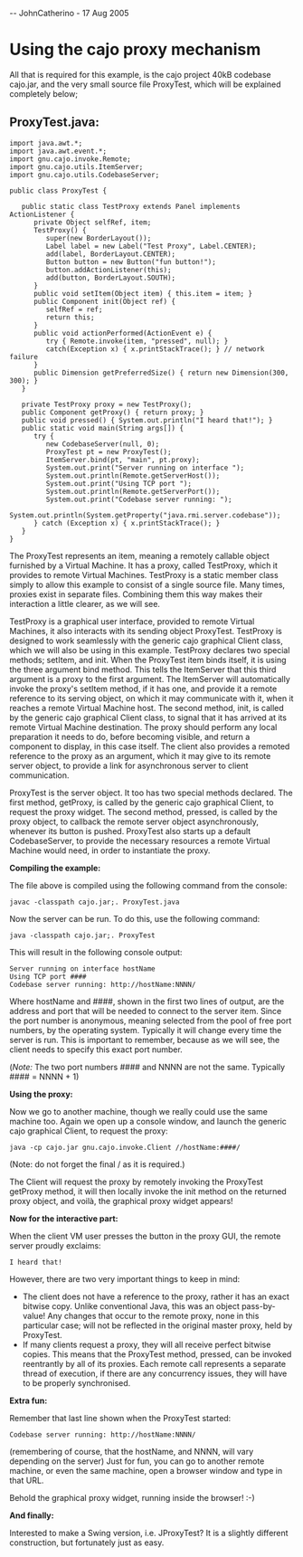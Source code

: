 -- JohnCatherino - 17 Aug 2005

Using the cajo proxy mechanism
===
All that is required for this example, is the cajo project 40kB codebase cajo.jar, and the very small source file ProxyTest, which will be explained completely below;

ProxyTest.java:
---

    import java.awt.*;
    import java.awt.event.*;
    import gnu.cajo.invoke.Remote;
    import gnu.cajo.utils.ItemServer;
    import gnu.cajo.utils.CodebaseServer;

    public class ProxyTest {

       public static class TestProxy extends Panel implements ActionListener {
          private Object selfRef, item;
          TestProxy() {
             super(new BorderLayout());
             Label label = new Label("Test Proxy", Label.CENTER);
             add(label, BorderLayout.CENTER);
             Button button = new Button("fun button!");
             button.addActionListener(this);
             add(button, BorderLayout.SOUTH);
          }
          public void setItem(Object item) { this.item = item; }
          public Component init(Object ref) {
             selfRef = ref;
             return this;
          }
          public void actionPerformed(ActionEvent e) {
             try { Remote.invoke(item, "pressed", null); }
             catch(Exception x) { x.printStackTrace(); } // network failure
          }
          public Dimension getPreferredSize() { return new Dimension(300, 300); }
       }

       private TestProxy proxy = new TestProxy();
       public Component getProxy() { return proxy; }
       public void pressed() { System.out.println("I heard that!"); }
       public static void main(String args[]) {
          try {
             new CodebaseServer(null, 0);
             ProxyTest pt = new ProxyTest();
             ItemServer.bind(pt, "main", pt.proxy);
             System.out.print("Server running on interface ");
             System.out.println(Remote.getServerHost());
             System.out.print("Using TCP port ");
             System.out.println(Remote.getServerPort());
             System.out.print("Codebase server running: ");
             System.out.println(System.getProperty("java.rmi.server.codebase"));
          } catch (Exception x) { x.printStackTrace(); }
       }
    }
The ProxyTest represents an item, meaning a remotely callable object furnished by a Virtual Machine. It has a proxy, called TestProxy, which it provides to remote Virtual Machines. TestProxy is a static member class simply to allow this example to consist of a single source file. Many times, proxies exist in separate files. Combining them this way makes their interaction a little clearer, as we will see.

TestProxy is a graphical user interface, provided to remote Virtual Machines, it also interacts with its sending object ProxyTest. TestProxy is designed to work seamlessly with the generic cajo graphical Client class, which we will also be using in this example. TestProxy declares two special methods; setItem, and init. When the ProxyTest item binds itself, it is using the three argument bind method. This tells the ItemServer that this third argument is a proxy to the first argument. The ItemServer will automatically invoke the proxy's setItem method, if it has one, and provide it a remote reference to its serving object, on which it may communicate with it, when it reaches a remote Virtual Machine host. The second method, init, is called by the generic cajo graphical Client class, to signal that it has arrived at its remote Virtual Machine destination. The proxy should perform any local preparation it needs to do, before becoming visible, and return a component to display, in this case itself. The client also provides a remoted reference to the proxy as an argument, which it may give to its remote server object, to provide a link for asynchronous server to client communication.

ProxyTest is the server object. It too has two special methods declared. The first method, getProxy, is called by the generic cajo graphical Client, to request the proxy widget. The second method, pressed, is called by the proxy object, to callback the remote server object asynchronously, whenever its button is pushed. ProxyTest also starts up a default CodebaseServer, to provide the necessary resources a remote Virtual Machine would need, in order to instantiate the proxy.

**Compiling the example:**

The file above is compiled using the following command from the console:

    javac -classpath cajo.jar;. ProxyTest.java

Now the server can be run. To do this, use the following command:

    java -classpath cajo.jar;. ProxyTest

This will result in the following console output:

    Server running on interface hostName
    Using TCP port ####
    Codebase server running: http://hostName:NNNN/

Where hostName and ####, shown in the first two lines of output, are the address and port that will be needed to connect to the server item. Since the port number is anonymous, meaning selected from the pool of free port numbers, by the operating system. Typically it will change every time the server is run. This is important to remember, because as we will see, the client needs to specify this exact port number.

(_Note:_ The two port numbers #### and NNNN are not the same. Typically #### = NNNN + 1)

**Using the proxy:**


Now we go to another machine, though we really could use the same machine too. Again we open up a console window, and launch the generic cajo graphical Client, to request the proxy:

    java -cp cajo.jar gnu.cajo.invoke.Client //hostName:####/

(Note: do not forget the final / as it is required.)

The Client will request the proxy by remotely invoking the ProxyTest getProxy method, it will then locally invoke the init method on the returned proxy object, and voilà, the graphical proxy widget appears!

**Now for the interactive part:**

When the client VM user presses the button in the proxy GUI, the remote server proudly exclaims:

    I heard that!

However, there are two very important things to keep in mind:

* The client does not have a reference to the proxy, rather it has an exact bitwise copy. Unlike conventional Java, this was an object pass-by-value! Any changes that occur to the remote proxy, none in this particular case; will not be reflected in the original master proxy, held by ProxyTest.
* If many clients request a proxy, they will all receive perfect bitwise copies. This means that the ProxyTest method, pressed, can be invoked reentrantly by all of its proxies. Each remote call represents a separate thread of execution, if there are any concurrency issues, they will have to be properly synchronised.

**Extra fun:**

Remember that last line shown when the ProxyTest started:

    Codebase server running: http://hostName:NNNN/

(remembering of course, that the hostName, and NNNN, will vary depending on the server)
Just for fun, you can go to another remote machine, or even the same machine, open a browser window and type in that URL.

Behold the graphical proxy widget, running inside the browser! :-)

**And finally:**

Interested to make a Swing version, i.e. JProxyTest? It is a slightly different construction, but fortunately just as easy.
